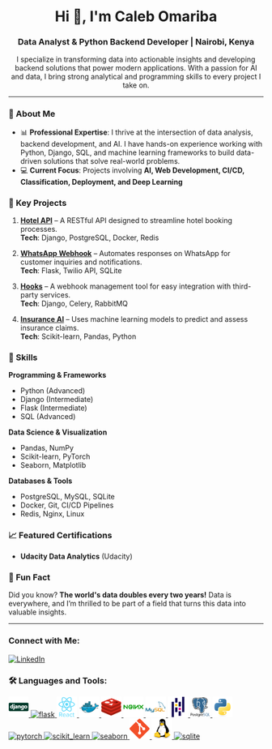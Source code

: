 <h1 align="center">Hi 👋, I'm Caleb Omariba</h1>
<h3 align="center">Data Analyst & Python Backend Developer | Nairobi, Kenya</h3>

<p align="center">I specialize in transforming data into actionable insights and developing backend solutions that power modern applications. With a passion for AI and data, I bring strong analytical and programming skills to every project I take on.</p>

---

### 🔹 About Me

- 📊 **Professional Expertise**: I thrive at the intersection of data analysis, backend development, and AI. I have hands-on experience working with Python, Django, SQL, and machine learning frameworks to build data-driven solutions that solve real-world problems.
- 💻 **Current Focus**: Projects involving **AI, Web Development, CI/CD, Classification, Deployment, and Deep Learning**

### 🔹 Key Projects

1. **[Hotel API](https://github.com/LUNYAMWIDEVS/api-hotelonline)** – A RESTful API designed to streamline hotel booking processes.  
   **Tech**: Django, PostgreSQL, Docker, Redis

2. **[WhatsApp Webhook](https://github.com/LUNYAMWIDEVS/whatsapp-webhook)** – Automates responses on WhatsApp for customer inquiries and notifications.  
   **Tech**: Flask, Twilio API, SQLite

3. **[Hooks](https://github.com/LUNYAMWIDEVS/hooks)** – A webhook management tool for easy integration with third-party services.  
   **Tech**: Django, Celery, RabbitMQ

4. **[Insurance AI](https://github.com/LUNYAMWIDEVS/insurance-ai)** – Uses machine learning models to predict and assess insurance claims.  
   **Tech**: Scikit-learn, Pandas, Python

### 🔹 Skills

**Programming & Frameworks**
- Python (Advanced)
- Django (Intermediate)
- Flask (Intermediate)
- SQL (Advanced)

**Data Science & Visualization**
- Pandas, NumPy
- Scikit-learn, PyTorch
- Seaborn, Matplotlib

**Databases & Tools**
- PostgreSQL, MySQL, SQLite
- Docker, Git, CI/CD Pipelines
- Redis, Nginx, Linux

### 📈 Featured Certifications
- **Udacity Data Analytics** (Udacity)
  
### 🔹 Fun Fact
Did you know? **The world's data doubles every two years!** Data is everywhere, and I’m thrilled to be part of a field that turns this data into valuable insights.

---

<h3 align="left">Connect with Me:</h3>
<p align="left">
  <a href="https://linkedin.com/in/caleb-data-analyst" target="blank">
    <img align="center" src="https://raw.githubusercontent.com/rahuldkjain/github-profile-readme-generator/master/src/images/icons/Social/linked-in-alt.svg" alt="LinkedIn" height="30" width="40" />
  </a>
</p>

### 🛠️ Languages and Tools:
<p align="left">
  <a href="https://www.djangoproject.com/" target="_blank" rel="noreferrer"> <img src="https://raw.githubusercontent.com/devicons/devicon/master/icons/django/django-original.svg" alt="django" width="40" height="40"/> </a>
  <a href="https://flask.palletsprojects.com/" target="_blank" rel="noreferrer"> <img src="https://www.vectorlogo.zone/logos/pocoo_flask/pocoo_flask-icon.svg" alt="flask" width="40" height="40"/> </a>
  <a href="https://reactjs.org/" target="_blank" rel="noreferrer"> <img src="https://raw.githubusercontent.com/devicons/devicon/master/icons/react/react-original-wordmark.svg" alt="react" width="40" height="40"/> </a>
  <a href="https://www.docker.com/" target="_blank" rel="noreferrer"> <img src="https://raw.githubusercontent.com/devicons/devicon/master/icons/docker/docker-original.svg" alt="docker" width="40" height="40"/> </a>
  <a href="https://redis.io/" target="_blank" rel="noreferrer"> <img src="https://raw.githubusercontent.com/devicons/devicon/master/icons/redis/redis-original.svg" alt="redis" width="40" height="40"/> </a>
  <a href="https://nginx.org/" target="_blank" rel="noreferrer"> <img src="https://raw.githubusercontent.com/devicons/devicon/master/icons/nginx/nginx-original.svg" alt="nginx" width="40" height="40"/> </a>
  <a href="https://www.mysql.com/" target="_blank" rel="noreferrer"> <img src="https://raw.githubusercontent.com/devicons/devicon/master/icons/mysql/mysql-original-wordmark.svg" alt="mysql" width="40" height="40"/> </a>
  <a href="https://pandas.pydata.org/" target="_blank" rel="noreferrer"> <img src="https://raw.githubusercontent.com/devicons/devicon/2ae2a900d2f041da66e950e4d48052658d850630/icons/pandas/pandas-original.svg" alt="pandas" width="40" height="40"/> </a>
  <a href="https://www.postgresql.org" target="_blank" rel="noreferrer"> <img src="https://raw.githubusercontent.com/devicons/devicon/master/icons/postgresql/postgresql-original-wordmark.svg" alt="postgresql" width="40" height="40"/> </a>
  <a href="https://www.python.org" target="_blank" rel="noreferrer"> <img src="https://raw.githubusercontent.com/devicons/devicon/master/icons/python/python-original.svg" alt="python" width="40" height="40"/> </a>
  <a href="https://pytorch.org/" target="_blank" rel="noreferrer"> <img src="https://www.vectorlogo.zone/logos/pytorch/pytorch-icon.svg" alt="pytorch" width="40" height="40"/> </a>
  <a href="https://scikit-learn.org/" target="_blank" rel="noreferrer"> <img src="https://upload.wikimedia.org/wikipedia/commons/0/05/Scikit_learn_logo_small.svg" alt="scikit_learn" width="40" height="40"/> </a>
  <a href="https://seaborn.pydata.org/" target="_blank" rel="noreferrer"> <img src="https://seaborn.pydata.org/_images/logo-mark-lightbg.svg" alt="seaborn" width="40" height="40"/> </a>
  <a href="https://git-scm.com/" target="_blank" rel="noreferrer"> <img src="https://raw.githubusercontent.com/devicons/devicon/master/icons/git/git-original.svg" alt="git" width="40" height="40"/> </a>
  <a href="https://www.linux.org/" target="_blank" rel="noreferrer"> <img src="https://raw.githubusercontent.com/devicons/devicon/master/icons/linux/linux-original.svg" alt="linux" width="40" height="40"/> </a>
  <a href="https://www.sqlite.org/" target="_blank" rel="noreferrer"> <img src="https://www.vectorlogo.zone/logos/sqlite/sqlite-icon.svg" alt="sqlite" width="40" height="40"/> </a>
</p>
